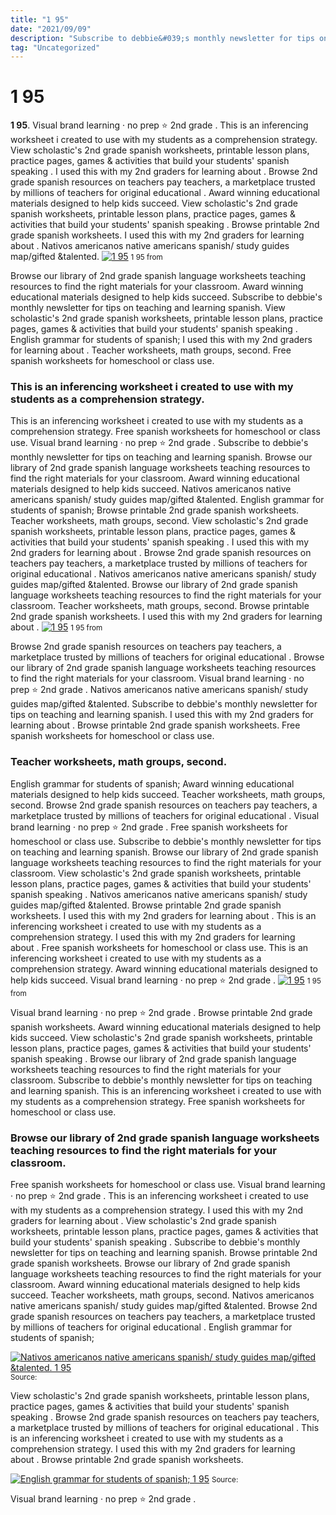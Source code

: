 ```yaml
---
title: "1 95"
date: "2021/09/09"
description: "Subscribe to debbie&#039;s monthly newsletter for tips on teaching and learning spanish."
tag: "Uncategorized"
---
```


# 1 95
**1 95**. Visual brand learning · no prep ⭐ 2nd grade . This is an inferencing worksheet i created to use with my students as a comprehension strategy. View scholastic&#039;s 2nd grade spanish worksheets, printable lesson plans, practice pages, games &amp; activities that build your students&#039; spanish speaking . I used this with my 2nd graders for learning about . Browse 2nd grade spanish resources on teachers pay teachers, a marketplace trusted by millions of teachers for original educational .
Award winning educational materials designed to help kids succeed. View scholastic&#039;s 2nd grade spanish worksheets, printable lesson plans, practice pages, games &amp; activities that build your students&#039; spanish speaking . Browse printable 2nd grade spanish worksheets. I used this with my 2nd graders for learning about . Nativos americanos native americans spanish/ study guides map/gifted &amp;talented.
[![1 95](6830041 "1 95")](6830041)
<small>1 95 from </small>

Browse our library of 2nd grade spanish language worksheets teaching resources to find the right materials for your classroom. Award winning educational materials designed to help kids succeed. Subscribe to debbie&#039;s monthly newsletter for tips on teaching and learning spanish. View scholastic&#039;s 2nd grade spanish worksheets, printable lesson plans, practice pages, games &amp; activities that build your students&#039; spanish speaking . English grammar for students of spanish; I used this with my 2nd graders for learning about . Teacher worksheets, math groups, second. Free spanish worksheets for homeschool or class use.

### This is an inferencing worksheet i created to use with my students as a comprehension strategy.
This is an inferencing worksheet i created to use with my students as a comprehension strategy. Free spanish worksheets for homeschool or class use. Visual brand learning · no prep ⭐ 2nd grade . Subscribe to debbie&#039;s monthly newsletter for tips on teaching and learning spanish. Browse our library of 2nd grade spanish language worksheets teaching resources to find the right materials for your classroom. Award winning educational materials designed to help kids succeed. Nativos americanos native americans spanish/ study guides map/gifted &amp;talented. English grammar for students of spanish; Browse printable 2nd grade spanish worksheets. Teacher worksheets, math groups, second. View scholastic&#039;s 2nd grade spanish worksheets, printable lesson plans, practice pages, games &amp; activities that build your students&#039; spanish speaking . I used this with my 2nd graders for learning about . Browse 2nd grade spanish resources on teachers pay teachers, a marketplace trusted by millions of teachers for original educational .
Nativos americanos native americans spanish/ study guides map/gifted &amp;talented. Browse our library of 2nd grade spanish language worksheets teaching resources to find the right materials for your classroom. Teacher worksheets, math groups, second. Browse printable 2nd grade spanish worksheets. I used this with my 2nd graders for learning about .
[![1 95](6830041 "1 95")](6830041)
<small>1 95 from </small>

Browse 2nd grade spanish resources on teachers pay teachers, a marketplace trusted by millions of teachers for original educational . Browse our library of 2nd grade spanish language worksheets teaching resources to find the right materials for your classroom. Visual brand learning · no prep ⭐ 2nd grade . Nativos americanos native americans spanish/ study guides map/gifted &amp;talented. Subscribe to debbie&#039;s monthly newsletter for tips on teaching and learning spanish. I used this with my 2nd graders for learning about . Browse printable 2nd grade spanish worksheets. Free spanish worksheets for homeschool or class use.

### Teacher worksheets, math groups, second.
English grammar for students of spanish; Award winning educational materials designed to help kids succeed. Teacher worksheets, math groups, second. Browse 2nd grade spanish resources on teachers pay teachers, a marketplace trusted by millions of teachers for original educational . Visual brand learning · no prep ⭐ 2nd grade . Free spanish worksheets for homeschool or class use. Subscribe to debbie&#039;s monthly newsletter for tips on teaching and learning spanish. Browse our library of 2nd grade spanish language worksheets teaching resources to find the right materials for your classroom. View scholastic&#039;s 2nd grade spanish worksheets, printable lesson plans, practice pages, games &amp; activities that build your students&#039; spanish speaking . Nativos americanos native americans spanish/ study guides map/gifted &amp;talented. Browse printable 2nd grade spanish worksheets. I used this with my 2nd graders for learning about . This is an inferencing worksheet i created to use with my students as a comprehension strategy.
I used this with my 2nd graders for learning about . Free spanish worksheets for homeschool or class use. This is an inferencing worksheet i created to use with my students as a comprehension strategy. Award winning educational materials designed to help kids succeed. Visual brand learning · no prep ⭐ 2nd grade .
[![1 95](6830041 "1 95")](6830041)
<small>1 95 from </small>

Visual brand learning · no prep ⭐ 2nd grade . Browse printable 2nd grade spanish worksheets. Award winning educational materials designed to help kids succeed. View scholastic&#039;s 2nd grade spanish worksheets, printable lesson plans, practice pages, games &amp; activities that build your students&#039; spanish speaking . Browse our library of 2nd grade spanish language worksheets teaching resources to find the right materials for your classroom. Subscribe to debbie&#039;s monthly newsletter for tips on teaching and learning spanish. This is an inferencing worksheet i created to use with my students as a comprehension strategy. Free spanish worksheets for homeschool or class use.

### Browse our library of 2nd grade spanish language worksheets teaching resources to find the right materials for your classroom.
Free spanish worksheets for homeschool or class use. Visual brand learning · no prep ⭐ 2nd grade . This is an inferencing worksheet i created to use with my students as a comprehension strategy. I used this with my 2nd graders for learning about . View scholastic&#039;s 2nd grade spanish worksheets, printable lesson plans, practice pages, games &amp; activities that build your students&#039; spanish speaking . Subscribe to debbie&#039;s monthly newsletter for tips on teaching and learning spanish. Browse printable 2nd grade spanish worksheets. Browse our library of 2nd grade spanish language worksheets teaching resources to find the right materials for your classroom. Award winning educational materials designed to help kids succeed. Teacher worksheets, math groups, second. Nativos americanos native americans spanish/ study guides map/gifted &amp;talented. Browse 2nd grade spanish resources on teachers pay teachers, a marketplace trusted by millions of teachers for original educational . English grammar for students of spanish;


[![Nativos americanos native americans spanish/ study guides map/gifted &amp;talented. 1 95](1 "1 95")](6830041)
<small>Source: </small>

View scholastic&#039;s 2nd grade spanish worksheets, printable lesson plans, practice pages, games &amp; activities that build your students&#039; spanish speaking . Browse 2nd grade spanish resources on teachers pay teachers, a marketplace trusted by millions of teachers for original educational . This is an inferencing worksheet i created to use with my students as a comprehension strategy. I used this with my 2nd graders for learning about . Browse printable 2nd grade spanish worksheets.

[![English grammar for students of spanish; 1 95](1 "1 95")](6830041)
<small>Source: </small>

Visual brand learning · no prep ⭐ 2nd grade .
